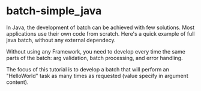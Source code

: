 batch-simple_java
=============

In Java, the development of batch can be achieved with few solutions. Most applications use their own code from scratch. Here's a quick example of full java batch, without any external dependecy.

Without using any Framework, you need to develop every time the same parts of the batch: arg validation, batch processing, and error handling.

The focus of this tutorial is to develop a batch that will perform an "HelloWorld" task as many times as requested (value specify in argument content).
